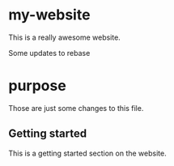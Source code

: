 # my-website

This is a really awesome website.

Some updates to rebase

# purpose

Those are just some changes to this file.
## Getting started

This is a getting started section on the website.
